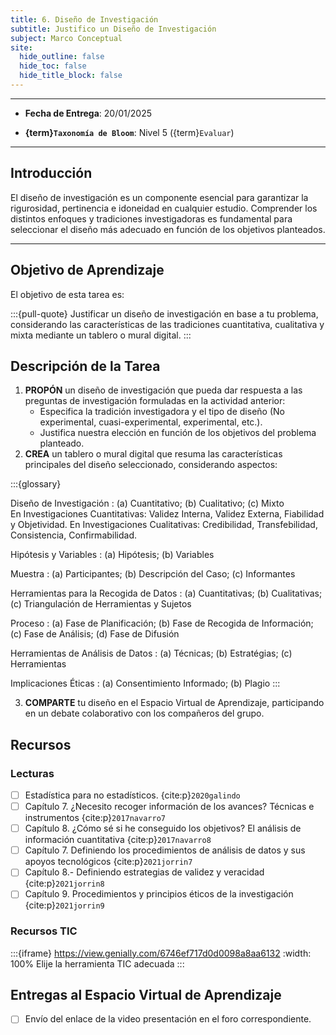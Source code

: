 ```yaml
---
title: 6. Diseño de Investigación
subtitle: Justifico un Diseño de Investigación
subject: Marco Conceptual
site:
  hide_outline: false
  hide_toc: false
  hide_title_block: false
--- 
```


---

- **Fecha de Entrega**: 20/01/2025

- **{term}`Taxonomía de Bloom`**: Nivel 5 ({term}`Evaluar`) 

---

## Introducción

El diseño de investigación es un componente esencial para garantizar la rigurosidad, pertinencia e idoneidad en cualquier estudio. Comprender los distintos enfoques y tradiciones investigadoras es fundamental para seleccionar el diseño más adecuado en función de los objetivos planteados.  

---

## Objetivo de Aprendizaje

El objetivo de esta tarea es:

:::{pull-quote}
Justificar un diseño de investigación en base a tu problema, considerando las características de las tradiciones cuantitativa, cualitativa y mixta mediante un tablero o mural digital.
:::

## Descripción de la Tarea  

1. **PROPÓN** un diseño de investigación que pueda dar respuesta a las preguntas de investigación formuladas en la actividad anterior:  
   - Especifica la tradición investigadora y el tipo de diseño (No experimental, cuasi-experimental, experimental, etc.).  
   - Justifica nuestra elección en función de los objetivos del problema planteado.  
2. **CREA** un tablero o mural digital que resuma las características principales del diseño seleccionado, considerando aspectos:


:::{glossary}

Diseño de Investigación
: (a) Cuantitativo; (b) Cualitativo; (c) Mixto \
En Investigaciones Cuantitativas: Validez Interna, Validez Externa, Fiabilidad y Objetividad. 
En Investigaciones Cualitativas: Credibilidad, Transfebilidad, Consistencia, Confirmabilidad.

Hipótesis y Variables
: (a) Hipótesis; (b) Variables 

Muestra
: (a) Participantes; (b) Descripción del Caso; (c) Informantes

Herramientas para la Recogida de Datos
: (a) Cuantitativas; (b) Cualitativas; (c) Triangulación de Herramientas y Sujetos

Proceso
: (a) Fase de Planificación; (b) Fase de Recogida de Información; (c) Fase de Análisis; (d) Fase de Difusión

Herramientas de Análisis de Datos
: (a) Técnicas; (b) Estratégias; (c) Herramientas

Implicaciones Éticas
: (a) Consentimiento Informado; (b) Plagio
:::

3. **COMPARTE** tu diseño en el Espacio Virtual de Aprendizaje, participando en un debate colaborativo con los compañeros del grupo.  

## Recursos  

### Lecturas 

- [ ] Estadística para no estadísticos. {cite:p}`2020galindo`
- [ ] Capítulo 7. ¿Necesito recoger información de los avances? Técnicas e instrumentos {cite:p}`2017navarro7`
- [ ] Capítulo 8. ¿Cómo sé si he conseguido los objetivos? El análisis de información cuantitativa {cite:p}`2017navarro8`
- [ ] Capítulo 7. Definiendo los procedimientos de análisis de datos y sus apoyos tecnológicos {cite:p}`2021jorrin7`
- [ ] Capítulo 8.- Definiendo estrategias de validez y veracidad {cite:p}`2021jorrin8`
- [ ] Capítulo 9. Procedimientos y principios éticos de la investigación {cite:p}`2021jorrin9`

### Recursos TIC 

:::{iframe} https://view.genially.com/6746ef717d0d0098a8aa6132
:width: 100%
Elije la herramienta TIC adecuada
:::

## Entregas al Espacio Virtual de Aprendizaje

- [ ] Envío del enlace de la video presentación en el foro correspondiente.